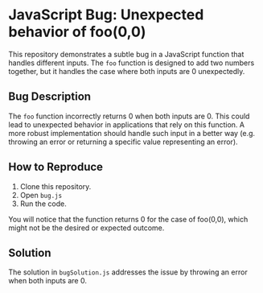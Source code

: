 # JavaScript Bug: Unexpected behavior of foo(0,0)

This repository demonstrates a subtle bug in a JavaScript function that handles different inputs. The `foo` function is designed to add two numbers together, but it handles the case where both inputs are 0 unexpectedly.

## Bug Description

The `foo` function incorrectly returns 0 when both inputs are 0. This could lead to unexpected behavior in applications that rely on this function. A more robust implementation should handle such input in a better way (e.g. throwing an error or returning a specific value representing an error). 

## How to Reproduce

1. Clone this repository.
2. Open `bug.js`
3. Run the code.

You will notice that the function returns 0 for the case of foo(0,0), which might not be the desired or expected outcome.

## Solution

The solution in `bugSolution.js` addresses the issue by throwing an error when both inputs are 0.